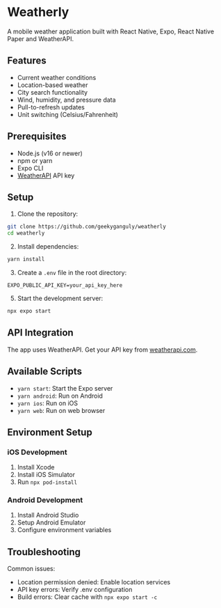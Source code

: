 # Weatherly

A mobile weather application built with React Native, Expo, React Native Paper and WeatherAPI.

## Features

- Current weather conditions
- Location-based weather
- City search functionality
- Wind, humidity, and pressure data
- Pull-to-refresh updates
- Unit switching (Celsius/Fahrenheit)

## Prerequisites

- Node.js (v16 or newer)
- npm or yarn
- Expo CLI
- [WeatherAPI](https://www.weatherapi.com) API key

## Setup

1. Clone the repository:

```bash
git clone https://github.com/geekyganguly/weatherly
cd weatherly
```

2. Install dependencies:

```bash
yarn install
```

3. Create a `.env` file in the root directory:

```
EXPO_PUBLIC_API_KEY=your_api_key_here
```

5. Start the development server:

```bash
npx expo start
```

## API Integration

The app uses WeatherAPI. Get your API key from [weatherapi.com](https://www.weatherapi.com).

## Available Scripts

- `yarn start`: Start the Expo server
- `yarn android`: Run on Android
- `yarn ios`: Run on iOS
- `yarn web`: Run on web browser

## Environment Setup

### iOS Development

1. Install Xcode
2. Install iOS Simulator
3. Run `npx pod-install`

### Android Development

1. Install Android Studio
2. Setup Android Emulator
3. Configure environment variables

## Troubleshooting

Common issues:

- Location permission denied: Enable location services
- API key errors: Verify .env configuration
- Build errors: Clear cache with `npx expo start -c`

